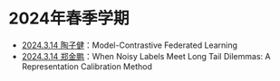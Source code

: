 # 2024年春季学期
- [2024.3.14 陶子健](./assets/2024.3.14组会%20陶子健.pdf)：Model-Contrastive Federated Learning
- [2024.3.14 郑金鹏](./assets/2024.3.14组会%20郑金鹏.pdf)：When Noisy Labels Meet Long Tail Dilemmas: A Representation Calibration Method
